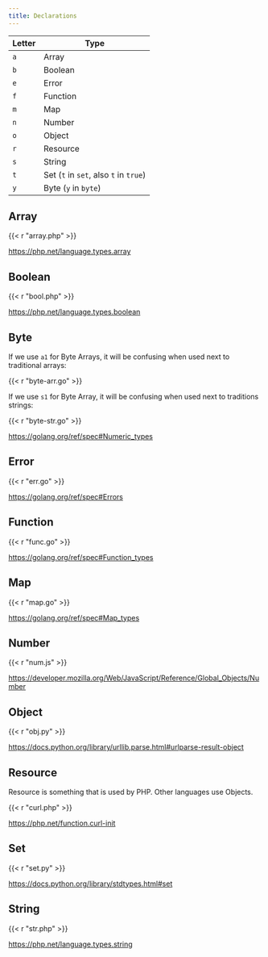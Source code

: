 ```yaml
---
title: Declarations
---
```


Letter | Type
-------|------
`a`    | Array
`b`    | Boolean
`e`    | Error
`f`    | Function
`m`    | Map
`n`    | Number
`o`    | Object
`r`    | Resource
`s`    | String
`t`    | Set (`t` in `set`, also `t` in `true`)
`y`    | Byte (`y` in `byte`)

## Array

{{< r "array.php" >}}

<https://php.net/language.types.array>

## Boolean

{{< r "bool.php" >}}

<https://php.net/language.types.boolean>

## Byte

If we use `a1` for Byte Arrays, it will be confusing when used next to
traditional arrays:

{{< r "byte-arr.go" >}}

If we use `s1` for Byte Array, it will be confusing when used next to
traditions strings:

{{< r "byte-str.go" >}}

<https://golang.org/ref/spec#Numeric_types>

## Error

{{< r "err.go" >}}

<https://golang.org/ref/spec#Errors>

## Function

{{< r "func.go" >}}

<https://golang.org/ref/spec#Function_types>

## Map

{{< r "map.go" >}}

<https://golang.org/ref/spec#Map_types>

## Number

{{< r "num.js" >}}

<https://developer.mozilla.org/Web/JavaScript/Reference/Global_Objects/Number>

## Object

{{< r "obj.py" >}}

<https://docs.python.org/library/urllib.parse.html#urlparse-result-object>

## Resource

Resource is something that is used by PHP. Other languages use Objects.

{{< r "curl.php" >}}

<https://php.net/function.curl-init>

## Set

{{< r "set.py" >}}

<https://docs.python.org/library/stdtypes.html#set>

## String

{{< r "str.php" >}}

<https://php.net/language.types.string>
